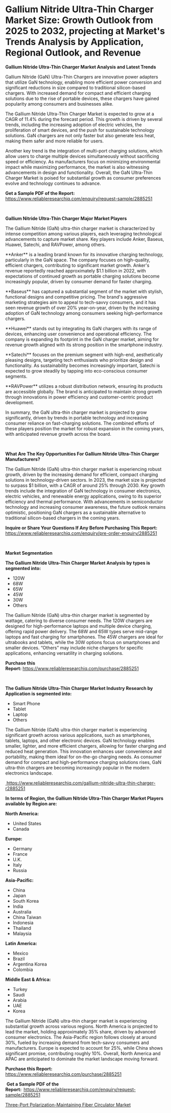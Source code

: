 <p><h1>Gallium Nitride Ultra-Thin Charger Market Size: Growth Outlook from 2025 to 2032, projecting at Market's Trends Analysis by Application, Regional Outlook, and Revenue</h1></p><p><strong>Gallium Nitride Ultra-Thin Charger Market Analysis and Latest Trends</strong></p>
<p><p>Gallium Nitride (GaN) Ultra-Thin Chargers are innovative power adapters that utilize GaN technology, enabling more efficient power conversion and significant reductions in size compared to traditional silicon-based chargers. With increased demand for compact and efficient charging solutions due to the rise of portable devices, these chargers have gained popularity among consumers and businesses alike.</p><p>The Gallium Nitride Ultra-Thin Charger Market is expected to grow at a CAGR of 11.4% during the forecast period. This growth is driven by several trends, including the increasing adoption of electric vehicles, the proliferation of smart devices, and the push for sustainable technology solutions. GaN chargers are not only faster but also generate less heat, making them safer and more reliable for users.</p><p>Another key trend is the integration of multi-port charging solutions, which allow users to charge multiple devices simultaneously without sacrificing speed or efficiency. As manufacturers focus on minimizing environmental impact while maximizing performance, the market is also witnessing advancements in design and functionality. Overall, the GaN Ultra-Thin Charger Market is poised for substantial growth as consumer preferences evolve and technology continues to advance.</p></p>
<p><strong>Get a Sample PDF of the Report:&nbsp;</strong> <a href="https://www.reliableresearchiq.com/enquiry/request-sample/2885251?utm_campaign=3026&utm_medium=2&utm_source=Github&utm_content=ia&utm_term=13032025&utm_id=gallium-nitride-ultra-thin-charger">https://www.reliableresearchiq.com/enquiry/request-sample/2885251</a></p>
<p>&nbsp;</p>
<p><strong>Gallium Nitride Ultra-Thin Charger Major Market Players</strong></p>
<p><p>The Gallium Nitride (GaN) ultra-thin charger market is characterized by intense competition among various players, each leveraging technological advancements to capture market share. Key players include Anker, Baseus, Huawei, Satechi, and RAVPower, among others.</p><p>**Anker** is a leading brand known for its innovative charging technology, particularly in the GaN space. The company focuses on high-quality, efficient chargers, contributing to significant market growth. Anker's revenue reportedly reached approximately $1.1 billion in 2022, with expectations of continued growth as portable charging solutions become increasingly popular, driven by consumer demand for faster charging.</p><p>**Baseus** has captured a substantial segment of the market with stylish, functional designs and competitive pricing. The brand's aggressive marketing strategies aim to appeal to tech-savvy consumers, and it has seen revenue growth of over 20% year-on-year, driven by the increasing adoption of GaN technology among consumers seeking high-performance chargers.</p><p>**Huawei** stands out by integrating its GaN chargers with its range of devices, enhancing user convenience and operational efficiency. The company is expanding its footprint in the GaN charger market, aiming for revenue growth aligned with its strong position in the smartphone industry.</p><p>**Satechi** focuses on the premium segment with high-end, aesthetically pleasing designs, targeting tech enthusiasts who prioritize design and functionality. As sustainability becomes increasingly important, Satechi is expected to grow steadily by tapping into eco-conscious consumer segments.</p><p>**RAVPower** utilizes a robust distribution network, ensuring its products are accessible globally. The brand is anticipated to maintain strong growth through innovations in power efficiency and customer-centric product development.</p><p>In summary, the GaN ultra-thin charger market is projected to grow significantly, driven by trends in portable technology and increasing consumer reliance on fast-charging solutions. The combined efforts of these players position the market for robust expansion in the coming years, with anticipated revenue growth across the board.</p></p>
<p>&nbsp;</p>
<p><strong>What Are The Key Opportunities For Gallium Nitride Ultra-Thin Charger Manufacturers?</strong></p>
<p><p>The Gallium Nitride (GaN) ultra-thin charger market is experiencing robust growth, driven by the increasing demand for efficient, compact charging solutions in technology-driven sectors. In 2023, the market size is projected to surpass $1 billion, with a CAGR of around 25% through 2030. Key growth trends include the integration of GaN technology in consumer electronics, electric vehicles, and renewable energy applications, owing to its superior efficiency and thermal performance. With advancements in semiconductor technology and increasing consumer awareness, the future outlook remains optimistic, positioning GaN chargers as a sustainable alternative to traditional silicon-based chargers in the coming years.</p></p>
<p><strong>Inquire or Share Your Questions If Any Before Purchasing This Report:</strong> <a href="https://www.reliableresearchiq.com/enquiry/pre-order-enquiry/2885251?utm_campaign=3026&utm_medium=2&utm_source=Github&utm_content=ia&utm_term=13032025&utm_id=gallium-nitride-ultra-thin-charger">https://www.reliableresearchiq.com/enquiry/pre-order-enquiry/2885251</a></p>
<p>&nbsp;</p>
<p><strong>Market Segmentation</strong></p>
<p><strong>The Gallium Nitride Ultra-Thin Charger Market Analysis by types is segmented into:</strong></p>
<p><ul><li>120W</li><li>68W</li><li>65W</li><li>45W</li><li>30W</li><li>Others</li></ul></p>
<p><p>The Gallium Nitride (GaN) ultra-thin charger market is segmented by wattage, catering to diverse consumer needs. The 120W chargers are designed for high-performance laptops and multiple device charging, offering rapid power delivery. The 68W and 65W types serve mid-range laptops and fast charging for smartphones. The 45W chargers are ideal for ultrabooks and tablets, while the 30W options focus on smartphones and smaller devices. “Others” may include niche chargers for specific applications, enhancing versatility in charging solutions.</p></p>
<p><strong>Purchase this Report:&nbsp;</strong><a href="https://www.reliableresearchiq.com/purchase/2885251?utm_campaign=3026&utm_medium=2&utm_source=Github&utm_content=ia&utm_term=13032025&utm_id=gallium-nitride-ultra-thin-charger">https://www.reliableresearchiq.com/purchase/2885251</a></p>
<p>&nbsp;</p>
<p><strong>The Gallium Nitride Ultra-Thin Charger Market Industry Research by Application is segmented into:</strong></p>
<p><ul><li>Smart Phone</li><li>Tablet</li><li>Laptop</li><li>Others</li></ul></p>
<p><p>The Gallium Nitride (GaN) ultra-thin charger market is experiencing significant growth across various applications, such as smartphones, tablets, laptops, and other electronic devices. GaN technology enables smaller, lighter, and more efficient chargers, allowing for faster charging and reduced heat generation. This innovation enhances user convenience and portability, making them ideal for on-the-go charging needs. As consumer demand for compact and high-performance charging solutions rises, GaN ultra-thin chargers are becoming increasingly popular in the modern electronics landscape.</p></p>
<p><a href="https://www.reliableresearchiq.com/gallium-nitride-ultra-thin-charger-r2885251?utm_campaign=3026&utm_medium=2&utm_source=Github&utm_content=ia&utm_term=13032025&utm_id=gallium-nitride-ultra-thin-charger">&nbsp;https://www.reliableresearchiq.com/gallium-nitride-ultra-thin-charger-r2885251</a></p>
<p><strong>In terms of Region, the Gallium Nitride Ultra-Thin Charger Market Players available by Region are:</strong></p>
<p>
    <p> <strong> North America: </strong>
        <ul>
            <li>United States</li>
            <li>Canada</li>
        </ul>
        </p> 
    <p> <strong> Europe: </strong>
        <ul>
            <li>Germany</li>
            <li>France</li>
            <li>U.K.</li>
            <li>Italy</li>
            <li>Russia</li>
        </ul>
        </p> 
    <p> <strong> Asia-Pacific: </strong>
        <ul>
            <li>China</li>
            <li>Japan</li>
            <li>South Korea</li>
            <li>India</li>
            <li>Australia</li>
            <li>China Taiwan</li>
            <li>Indonesia</li>
            <li>Thailand</li>
            <li>Malaysia</li>
        </ul>
        </p> 
    <p> <strong> Latin America: </strong>
        <ul>
            <li>Mexico</li>
            <li>Brazil</li>
            <li>Argentina Korea</li>
            <li>Colombia</li>
        </ul>
        </p> 
    <p> <strong> Middle East & Africa: </strong>
        <ul>
            <li>Turkey</li>
            <li>Saudi</li>
            <li>Arabia</li>
            <li>UAE</li>
            <li>Korea</li>
        </ul>
    </p>
    </p>
<p><p>The Gallium Nitride (GaN) ultra-thin charger market is experiencing substantial growth across various regions. North America is projected to lead the market, holding approximately 35% share, driven by advanced consumer electronics. The Asia-Pacific region follows closely at around 30%, fueled by increasing demand from tech-savvy consumers and manufacturers. Europe is expected to account for 25%, while China shows significant promise, contributing roughly 10%. Overall, North America and APAC are anticipated to dominate the market landscape moving forward.</p></p>
<p><strong>Purchase this Report: </strong><a href="https://www.reliableresearchiq.com/purchase/2885251?utm_campaign=3026&utm_medium=2&utm_source=Github&utm_content=ia&utm_term=13032025&utm_id=gallium-nitride-ultra-thin-charger">https://www.reliableresearchiq.com/purchase/2885251</a></p>
<p>&nbsp;<strong>Get a Sample PDF of the Report:&nbsp;&nbsp;</strong><a href="https://www.reliableresearchiq.com/enquiry/request-sample/2885251?utm_campaign=3026&utm_medium=2&utm_source=Github&utm_content=ia&utm_term=13032025&utm_id=gallium-nitride-ultra-thin-charger">https://www.reliableresearchiq.com/enquiry/request-sample/2885251</a></p>
<p><strong></strong></p>
<p><p><a href="https://github.com/popupioo/Market-Research-Report-List-1/blob/main/three-port-polarization-maintaining-fiber-circulator-market.md?utm_campaign=3026&utm_medium=2&utm_source=Github&utm_content=ia&utm_term=13032025&utm_id=gallium-nitride-ultra-thin-charger">Three-Port Polarization-Maintaining Fiber Circulator Market</a></p></p>